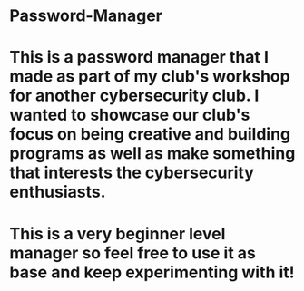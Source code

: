 # Password-Manager

# This is a password manager that I made as part of my club's workshop for another cybersecurity club. I wanted to showcase our club's focus on being creative and building programs as well as make something that interests the cybersecurity enthusiasts.

# This is a very beginner level manager so feel free to use it as base and keep experimenting with it!
